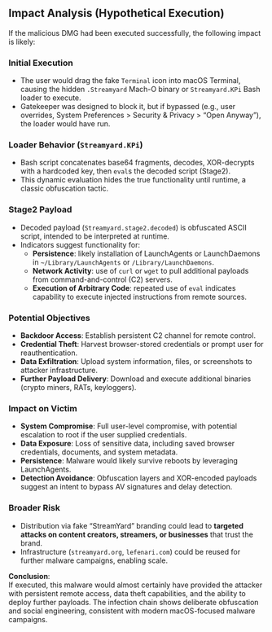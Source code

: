 ## Impact Analysis (Hypothetical Execution)

If the malicious DMG had been executed successfully, the following impact is likely:

### Initial Execution
- The user would drag the fake `Terminal` icon into macOS Terminal, causing the hidden `.Streamyard` Mach-O binary or `Streamyard.KPi` Bash loader to execute.
- Gatekeeper was designed to block it, but if bypassed (e.g., user overrides, System Preferences > Security & Privacy > “Open Anyway”), the loader would have run.

### Loader Behavior (`Streamyard.KPi`)
- Bash script concatenates base64 fragments, decodes, XOR-decrypts with a hardcoded key, then `eval`s the decoded script (Stage2).
- This dynamic evaluation hides the true functionality until runtime, a classic obfuscation tactic.

### Stage2 Payload
- Decoded payload (`Streamyard.stage2.decoded`) is obfuscated ASCII script, intended to be interpreted at runtime.
- Indicators suggest functionality for:
  - **Persistence**: likely installation of LaunchAgents or LaunchDaemons in `~/Library/LaunchAgents` or `/Library/LaunchDaemons`.
  - **Network Activity**: use of `curl` or `wget` to pull additional payloads from command-and-control (C2) servers.
  - **Execution of Arbitrary Code**: repeated use of `eval` indicates capability to execute injected instructions from remote sources.

### Potential Objectives
- **Backdoor Access**: Establish persistent C2 channel for remote control.
- **Credential Theft**: Harvest browser-stored credentials or prompt user for reauthentication.
- **Data Exfiltration**: Upload system information, files, or screenshots to attacker infrastructure.
- **Further Payload Delivery**: Download and execute additional binaries (crypto miners, RATs, keyloggers).

### Impact on Victim
- **System Compromise**: Full user-level compromise, with potential escalation to root if the user supplied credentials.
- **Data Exposure**: Loss of sensitive data, including saved browser credentials, documents, and system metadata.
- **Persistence**: Malware would likely survive reboots by leveraging LaunchAgents.
- **Detection Avoidance**: Obfuscation layers and XOR-encoded payloads suggest an intent to bypass AV signatures and delay detection.

### Broader Risk
- Distribution via fake “StreamYard” branding could lead to **targeted attacks on content creators, streamers, or businesses** that trust the brand.
- Infrastructure (`streamyard.org`, `lefenari.com`) could be reused for further malware campaigns, enabling scale.

**Conclusion**:  
If executed, this malware would almost certainly have provided the attacker with persistent remote access, data theft capabilities, and the ability to deploy further payloads. The infection chain shows deliberate obfuscation and social engineering, consistent with modern macOS-focused malware campaigns.
